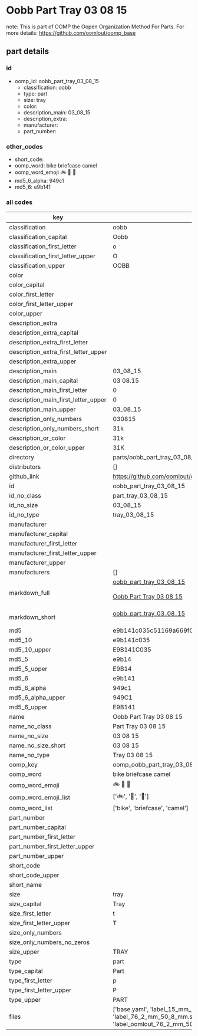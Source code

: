# Oobb Part Tray 03 08 15  

note: This is part of OOMP the Oopen Organization Method For Parts. For more details: https://github.com/oomlout/oomp_base

##  part details





### id
* oomp_id: oobb_part_tray_03_08_15
  * classification: oobb
  * type: part
  * size: tray
  * color: 
  * description_main: 03_08_15
  * description_extra: 
  * manufacturer: 
  * part_number: 

### other_codes
* short_code: 
* oomp_word: bike briefcase camel
* oomp_word_emoji :bike: :briefcase: :camel:
* md5_6_alpha: 949c1
* md5_6: e9b141

### all codes 
| key | value |  
| --- | --- |  
| classification | oobb |  
| classification_capital | Oobb |  
| classification_first_letter | o |  
| classification_first_letter_upper | O |  
| classification_upper | OOBB |  
| color |  |  
| color_capital |  |  
| color_first_letter |  |  
| color_first_letter_upper |  |  
| color_upper |  |  
| description_extra |  |  
| description_extra_capital |  |  
| description_extra_first_letter |  |  
| description_extra_first_letter_upper |  |  
| description_extra_upper |  |  
| description_main | 03_08_15 |  
| description_main_capital | 03 08.15 |  
| description_main_first_letter | 0 |  
| description_main_first_letter_upper | 0 |  
| description_main_upper | 03_08_15 |  
| description_only_numbers | 030815 |  
| description_only_numbers_short | 31k |  
| description_or_color | 31k |  
| description_or_color_upper | 31K |  
| directory | parts/oobb_part_tray_03_08_15 |  
| distributors | [] |  
| github_link | https://github.com/oomlout/oomlout_oomp_part_src/tree/main/parts/oobb_part_tray_03_08_15/working |  
| id | oobb_part_tray_03_08_15 |  
| id_no_class | part_tray_03_08_15 |  
| id_no_size | 03_08_15 |  
| id_no_type | tray_03_08_15 |  
| manufacturer |  |  
| manufacturer_capital |  |  
| manufacturer_first_letter |  |  
| manufacturer_first_letter_upper |  |  
| manufacturer_upper |  |  
| manufacturers | [] |  
| markdown_full | [oobb_part_tray_03_08_15](https://github.com/oomlout/oomlout_oomp_part_src/tree/main/parts/oobb_part_tray_03_08_15/working)<br>[](https://github.com/oomlout/oomlout_oomp_part_src/tree/main/parts/oobb_part_tray_03_08_15/working)<br>[Oobb Part Tray 03 08 15](https://github.com/oomlout/oomlout_oomp_part_src/tree/main/parts/oobb_part_tray_03_08_15/working)<br><br> |  
| markdown_short | [oobb_part_tray_03_08_15](https://github.com/oomlout/oomlout_oomp_part_src/tree/main/parts/oobb_part_tray_03_08_15/working)<br><br> |  
| md5 | e9b141c035c51169a669f09939b95bd9 |  
| md5_10 | e9b141c035 |  
| md5_10_upper | E9B141C035 |  
| md5_5 | e9b14 |  
| md5_5_upper | E9B14 |  
| md5_6 | e9b141 |  
| md5_6_alpha | 949c1 |  
| md5_6_alpha_upper | 949C1 |  
| md5_6_upper | E9B141 |  
| name | Oobb Part Tray 03 08 15 |  
| name_no_class | Part Tray 03 08 15 |  
| name_no_size | 03 08 15 |  
| name_no_size_short | 03 08 15 |  
| name_no_type | Tray 03 08 15 |  
| oomp_key | oomp_oobb_part_tray_03_08_15 |  
| oomp_word | bike briefcase camel |  
| oomp_word_emoji | :bike: :briefcase: :camel: |  
| oomp_word_emoji_list | [':bike:', ':briefcase:', ':camel:'] |  
| oomp_word_list | ['bike', 'briefcase', 'camel'] |  
| part_number |  |  
| part_number_capital |  |  
| part_number_first_letter |  |  
| part_number_first_letter_upper |  |  
| part_number_upper |  |  
| short_code |  |  
| short_code_upper |  |  
| short_name |  |  
| size | tray |  
| size_capital | Tray |  
| size_first_letter | t |  
| size_first_letter_upper | T |  
| size_only_numbers |  |  
| size_only_numbers_no_zeros |  |  
| size_upper | TRAY |  
| type | part |  
| type_capital | Part |  
| type_first_letter | p |  
| type_first_letter_upper | P |  
| type_upper | PART |  
| files | ['base.yaml', 'label_15_mm_30_mm.pdf', 'label_15_mm_30_mm.svg', 'label_76_2_mm_50_8_mm.pdf', 'label_76_2_mm_50_8_mm.svg', 'label_oomlout_76_2_mm_50_8_mm.pdf', 'label_oomlout_76_2_mm_50_8_mm.svg', 'readme.md', 'working.json', 'working.yaml'] |  
